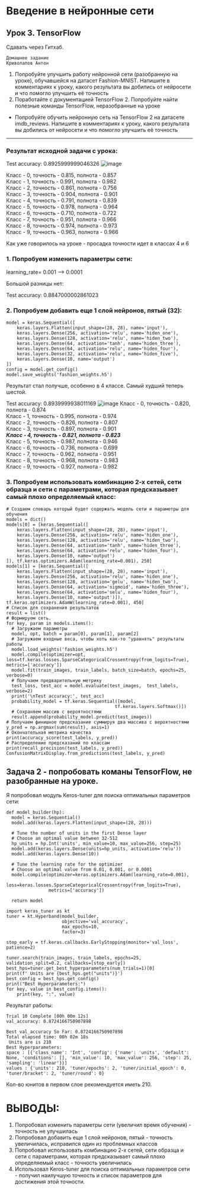 # Введение в нейронные сети
## Урок 3. TensorFlow
Сдавать через Гитхаб.
```
Домашнее задание   
Криволапов Антон
```

1. Попробуйте улучшить работу нейронной сети (разобранную на уроке), обучавшейся на датасет Fashion-MNIST. Напишите в комментариях к уроку, какого результата вы добились от нейросети и что помогло улучшить её точность
2. Поработайте с документацией TensorFlow 2. Попробуйте найти полезные команды TensorFlow, неразобранные на уроке
 * Попробуйте обучить нейронную сеть на TensorFlow 2 на датасете imdb_reviews.
Напишите в комментариях к уроку, какого результата вы добились от нейросети и что
помогло улучшить её точность

----
### Результат исходной задачи с урока:
Test accuracy: 0.8925999999046326
![image](https://github.com/akrivola/Introduction-to-NeuroNetworks/assets/112705486/54e5c78e-cca8-48c6-9a59-2a129eacea93)

Класс - 0, точность - 0.815, полнота - 0.857  
Класс - 1, точность - 0.991, полнота - 0.982  
Класс - 2, точность - 0.861, полнота - 0.756  
Класс - 3, точность - 0.904, полнота - 0.901  
Класс - 4, точность - 0.791, полнота - 0.839  
Класс - 5, точность - 0.978, полнота - 0.964  
Класс - 6, точность - 0.710, полнота - 0.722  
Класс - 7, точность - 0.951, полнота - 0.966  
Класс - 8, точность - 0.974, полнота - 0.973  
Класс - 9, точность - 0.963, полнота - 0.966  

Как уже говорилось на уроке - просадка точности идет в классах 4 и 6

### 1. Попробуем изменить параметры сети:
learning_rate= 0.001 --> 0.0001

Большой разницы нет:

Test accuracy: 0.8847000002861023

### 2. Попробуем добавить еще 1 слой нейронов, пятый (32):
```
model = keras.Sequential([  
    keras.layers.Flatten(input_shape=(28, 28), name='input'),  
    keras.layers.Dense(256, activation='relu', name='hiden_one'),  
    keras.layers.Dense(128, activation='relu', name='hiden_two'),
    keras.layers.Dense(64, activation='tanh', name='hiden_three'),
    keras.layers.Dense(64, activation='relu', name='hiden_four'),
    keras.layers.Dense(32, activation='relu', name='hiden_five'),
    keras.layers.Dense(10, name='output')
])
config = model.get_config()
model.save_weights('fashion_weights.h5')
```

Результат стал получше, особенно в 4 классе. Самый худший теперь шестой.

Test accuracy: 0.8939999938011169
![image](https://github.com/akrivola/Introduction-to-NeuroNetworks/assets/112705486/8789837b-3f77-4a15-a78e-b6f1f4f2bd43)
Класс - 0, точность - 0.820, полнота - 0.874  
Класс - 1, точность - 0.995, полнота - 0.974  
Класс - 2, точность - 0.826, полнота - 0.807  
Класс - 3, точность - 0.897, полнота - 0.901  
***Класс - 4, точность - 0.821, полнота - 0.823***   
Класс - 5, точность - 0.987, полнота - 0.946  
Класс - 6, точность - 0.736, полнота - 0.699  
Класс - 7, точность - 0.962, полнота - 0.951  
Класс - 8, точность - 0.968, полнота - 0.983  
Класс - 9, точность - 0.927, полнота - 0.982  

### 3. Попробуем использовать комбинацию 2-х сетей, сети образца и сети с параметрами, которая предсказывает самый плохо определяемый класс:

```
# Создаем словарь который будет содержать модель сети и параметры для обучения
models = dict()
models[0] = [keras.Sequential([
    keras.layers.Flatten(input_shape=(28, 28), name='input'),
    keras.layers.Dense(256, activation='relu', name='hiden_one'),
    keras.layers.Dense(128, activation='relu', name='hiden_two'),
    keras.layers.Dense(64, activation='tanh', name='hiden_three'),
    keras.layers.Dense(64, activation='relu', name='hiden_four'),
    keras.layers.Dense(10, name='output')
]), tf.keras.optimizers.Adam(learning_rate=0.001), 250]
models[1] = [keras.Sequential([
    keras.layers.Flatten(input_shape=(28, 28), name='input'),
    keras.layers.Dense(256, activation='relu', name='hiden_one'),
    keras.layers.Dense(128, activation='gelu', name='hiden_two'),
    keras.layers.Dense(64, activation='sigmoid', name='hiden_three'),
    keras.layers.Dense(64, activation='selu', name='hiden_four'),
    keras.layers.Dense(10, name='output')]), tf.keras.optimizers.AdamW(learning_rate=0.001), 450]
# Список для сохранения результатов
result = list()
# Формируем сеть.
for key, param in models.items():
  # Загружаем параметры
  model, opt, batch = param[0], param[1], param[2]
  # Загружаем входные веса, чтобы хоть как-то "уравнять" результаты работы
  model.load_weights('fashion_weights.h5')
  model.compile(optimizer=opt, loss=tf.keras.losses.SparseCategoricalCrossentropy(from_logits=True), metrics=['accuracy'])
  model.fit(train_images, train_labels, batch_size=batch, epochs=25, verbose=0)
  # Получаем предварительную метрику
  test_loss, test_acc = model.evaluate(test_images,  test_labels, verbose=2)
  print('\nTest accuracy:', test_acc)
  probability_model = tf.keras.Sequential([model,
                                         tf.keras.layers.Softmax()])
  # Сохраняем массив с вероятностями
  result.append(probability_model.predict(test_images))
# Получаем финишное предсказание суммируя два массива с вероятностями
y_pred = np.argmax(sum(result), axis=1)
# Окончательная метрика качества
print(accuracy_score(test_labels, y_pred))
# Распределение предсказаний по классам
print(recall_precision(test_labels, y_pred))
ConfusionMatrixDisplay.from_predictions(test_labels, y_pred)

```
## Задача 2 - попробовать команы TensorFlow, не разобранные на уроке. 
Я попробовал модуль Keros-tuner для поиска оптимальных параметров сети:
```
def model_builder(hp):
  model = keras.Sequential()
  model.add(keras.layers.Flatten(input_shape=(28, 28)))

  # Tune the number of units in the first Dense layer
  # Choose an optimal value between 32-512
  hp_units = hp.Int('units', min_value=10, max_value=256, step=25)
  model.add(keras.layers.Dense(units=hp_units, activation='relu'))
  model.add(keras.layers.Dense(10))

  # Tune the learning rate for the optimizer
  # Choose an optimal value from 0.01, 0.001, or 0.0001
  model.compile(optimizer=keras.optimizers.Adam(learning_rate=0.001),
                loss=keras.losses.SparseCategoricalCrossentropy(from_logits=True),
                metrics=['accuracy'])

  return model

import keras_tuner as kt
tuner = kt.Hyperband(model_builder,
                     objective='val_accuracy',
                     max_epochs=10,
                     factor=3)

stop_early = tf.keras.callbacks.EarlyStopping(monitor='val_loss', patience=2)

tuner.search(train_images, train_labels, epochs=25, validation_split=0.2, callbacks=[stop_early])
best_hps=tuner.get_best_hyperparameters(num_trials=1)[0]
print(f' Units are {best_hps.get("units")}')
best_config = best_hps.get_config()
print("Best Hyperparameters:")
for key, value in best_config.items():
    print(key, ":", value)
```
Результат работы:
```
Trial 10 Complete [00h 00m 12s]
val_accuracy: 0.8724166750907898

Best val_accuracy So Far: 0.8724166750907898
Total elapsed time: 00h 02m 18s
 Units are is 210
Best Hyperparameters:
space : [{'class_name': 'Int', 'config': {'name': 'units', 'default': None, 'conditions': [], 'min_value': 10, 'max_value': 256, 'step': 25, 'sampling': 'linear'}}]
values : {'units': 210, 'tuner/epochs': 2, 'tuner/initial_epoch': 0, 'tuner/bracket': 2, 'tuner/round': 0}
```

Кол-во юнитов в первом слое рекомендуется иметь 210.

# ВЫВОДЫ:
1. Попробовал изменить параметры сети (увеличил время обучения) - точность не улучшилась
2. Попробовал добавить еще 1 слой нейронов, пятый - точность увеличилась, исправился один из проблемных классов
3. Попробовал использовать комбинацию 2-х сетей, сети образца и сети с параметрами, которая предсказывает самый плохо определяемый класс - точность увеличилась
4. Использовал Keros-tuner для поиска оптимальных параметров сети - получил наилучшую точность и список параметров для достижения этой точности.
